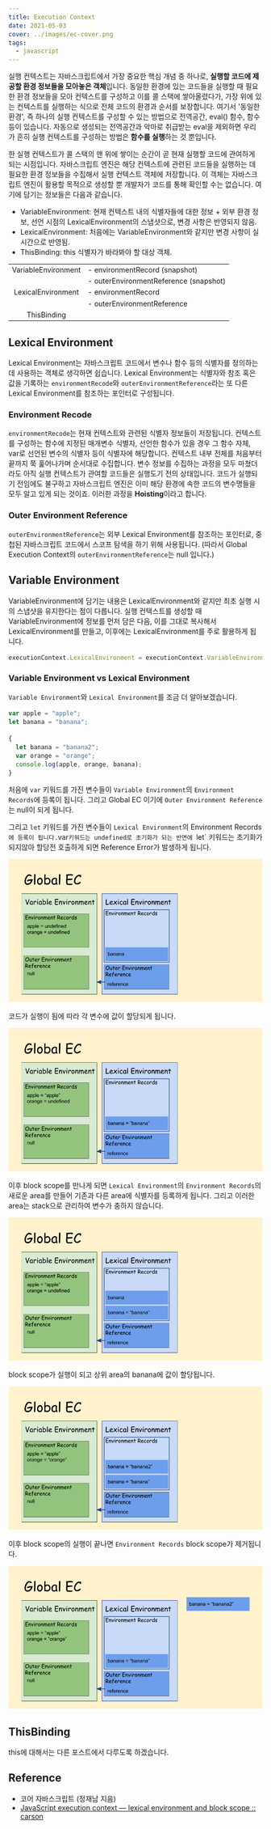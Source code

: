 ```yaml
---
title: Execution Context
date: 2021-05-03
cover: ../images/ec-cover.png
tags:
  - javascript
---
```


실행 컨텍스트는 자바스크립트에서 가장 중요한 핵심 개념 중 하나로, **실행할 코드에 제공할 환경 정보들을 모아놓은 객체**입니다.
동일한 환경에 있는 코드들을 실행할 때 필요한 환경 정보들을 모아 컨텍스트를 구성하고 이를 콜 스택에 쌓아올렸다가, 가장 위에 있는 컨텍스트를 실행하는 식으로 전체 코드의 환경과 순서를 보장합니다.
여기서 '동일한 환경', 즉 하나의 실행 컨텍스트를 구성할 수 있는 방법으로 전역공간, eval() 함수, 함수 등이 있습니다. 자동으로 생성되는 전역공간과 악마로 취급받는 eval을 제외하면 우리가 흔히 실행 컨텍스트를 구성하는 방법은 **함수를 실행**하는 것 뿐입니다.

<!--truncate-->

한 실행 컨텍스트가 콜 스택의 맨 위에 쌓이는 순간이 곧 현재 실행할 코드에 관여하게 되는 시점입니다. 자바스크립트 엔진은 해당 컨텍스트에 관련된 코드들을 실행하는 데 필요한 환경 정보들을 수집해서 실행 컨텍스트 객체에 저장합니다. 이 객체는 자바스크립트 엔진이 활용할 목적으로 생성할 뿐 개발자가 코드를 통해 확인할 수는 없습니다. 여기에 담기는 정보들은 다음과 같습니다.

- VariableEnvironment: 현재 컨텍스트 내의 식별자들에 대한 정보 + 외부 환경 정보, 선언 시점의 LexicalEnvironment의 스냅샷으로, 변경 사항은 반영되지 않음.
- LexicalEnvironment: 처음에는 VariableEnvironment와 같지만 변경 사항이 실시간으로 반영됨.
- ThisBinding: this 식별자가 바라봐야 할 대상 객체.

|                     |                                        |
| :-----------------: | :------------------------------------- |
| VariableEnvironment | - environmentRecord (snapshot)         |
|                     | - outerEnvironmentReference (snapshot) |
| LexicalEnvironment  | - environmentRecord                    |
|                     | - outerEnvironmentReference            |
|     ThisBinding     |                                        |

## Lexical Environment

Lexical Environment는 자바스크립트 코드에서 변수나 함수 등의 식별자를 정의하는데 사용하는 객체로 생각하면 쉽습니다. Lexical Environment는 식별자와 참조 혹은 값을 기록하는 `environmentRecode`와 `outerEnvironmentReference`라는 또 다른 Lexical Environment를 참조하는 포인터로 구성됩니다.

### Environment Recode

`environmentRecode`는 현재 컨텍스트와 관련된 식별자 정보들이 저장됩니다. 컨텍스트를 구성하는 함수에 지정된 매개변수 식별자, 선언한 함수가 있을 경우 그 함수 자체, var로 선언된 변수의 식별자 등이 식별자에 해당합니다. 컨텍스트 내부 전체를 처음부터 끝까지 쭉 훑어나가며 순서대로 수집합니다. 변수 정보를 수집하는 과정을 모두 마쳤더라도 아직 실행 컨텍스트가 관여할 코드들은 실행도기 전의 상태입니다. 코드가 실행되기 전임에도 불구하고 자바스크립트 엔진은 이미 해당 환경에 속한 코드의 변수명들을 모두 알고 있게 되는 것이죠. 이러한 과정을 **Hoisting**이라고 합니다.

### Outer Environment Reference

`outerEnvironmentReference`는 외부 Lexical Environment를 참조하는 포인터로, 중첩된 자바스크립트 코드에서 스코프 탐색을 하기 위해 사용됩니다. (따라서 Global Execution Context의 `outerEnvironmentReference`는 null 입니다.)

## Variable Environment

VariableEnvironment에 담기는 내용은 LexicalEnvironment와 같지만 최초 실행 시의 스냅샷을 유지한다는 점이 다릅니다. 실행 컨텍스트를 생성할 때 VariableEnvironment에 정보를 먼저 담은 다음, 이를 그대로 복사해서 LexicalEnvironment를 만들고, 이후에는 LexicalEnvironment를 주로 활용하게 됩니다.

```js
executionContext.LexicalEnvironment = executionContext.VariableEnvironment;
```

### Variable Environment vs Lexical Environment

`Variable Environment`와 `Lexical Environment`를 조금 더 알아보겠습니다.

```js
var apple = "apple";
let banana = "banana";

{
  let banana = "banana2";
  var orange = "orange";
  console.log(apple, orange, banana);
}
```

처음에 `var` 키워드를 가진 변수들이 `Variable Environment`의 `Environment Records`에 등록이 됩니다. 그리고 Global EC 이기에 `Outer Environment Reference`는 null이 되게 됩니다.

그리고 `let` 키워드를 가진 변수들이 `Lexical Environment`의 Environment Records`에 등록이 됩니다.`var`키워드는 undefined로 초기화가 되는 반면에 `let` 키워드는 초기화가 되지않아 할당전 호출하게 되면 Reference Error가 발생하게 됩니다.

![ec-2](../images/ec2.png)

코드가 실행이 됨에 따라 각 변수에 값이 할당되게 됩니다.

![ec-3](../images/ec3.png)

이후 block scope를 만나게 되면 `Lexical Environment`의 `Environment Records`의 새로운 area를 만들어 기존과 다른 area에 식별자를 등록하게 됩니다. 그리고 이러한 area는 stack으로 관리하여 변수가 충하지 않습니다.

![ec-4](../images/ec4.png)

block scope가 실행이 되고 상위 area의 banana에 값이 할당됩니다.

![ec-5](../images/ec5.png)

이후 block scope의 실행이 끝나면 `Environment Records` block scope가 제거됩니다.

![ec-6](../images/ec6.png)

## ThisBinding

this에 대해서는 다른 포스트에서 다루도록 하겠습니다.

## Reference

- 코어 자바스크립트 (정재남 지음)
- [JavaScript execution context — lexical environment and block scope :: carson](https://cabulous.medium.com/javascript-execution-context-lexical-environment-and-block-scope-part-3-fc2551c92ce0)
